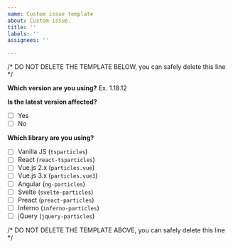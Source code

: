 ```yaml
---
name: Custom issue template
about: Custom issue.
title: ''
labels: ''
assignees: ''

---
```


/* DO NOT DELETE THE TEMPLATE BELOW, you can safely delete this line */

**Which version are you using?**
Ex. 1.18.12

**Is the latest version affected?**

- [ ] Yes
- [ ] No

**Which library are you using?**

- [ ] Vanilla JS (`tsparticles`)
- [ ] React (`react-tsparticles`)
- [ ] Vue.js 2.x (`particles.vue`)
- [ ] Vue.js 3.x (`particles.vue3`)
- [ ] Angular (`ng-particles`)
- [ ] Svelte (`svelte-particles`)
- [ ] Preact (`preact-particles`)
- [ ] Inferno (`inferno-particles`)
- [ ] jQuery (`jquery-particles`)

/* DO NOT DELETE THE TEMPLATE ABOVE, you can safely delete this line */
